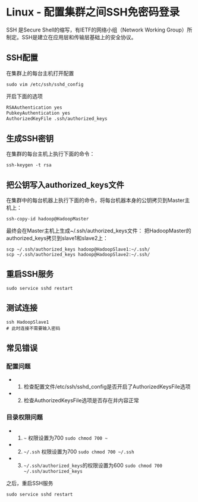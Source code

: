 

# Linux - 配置集群之间SSH免密码登录

SSH 是Secure Shell的缩写，有IETF的网络小组（Network Working Group）所制定。SSH是建立在应用层和传输层基础上的安全协议。

## SSH配置

在集群上的每台主机打开配置
```shell
sudo vim /etc/ssh/sshd_config
```
开启下面的选项
```txt
RSAAuthentication yes
PubkeyAuthentication yes
AuthorizedKeyFile .ssh/authorized_keys
```

## 生成SSH密钥

在集群的每台主机上执行下面的命令：
```shell
ssh-keygen -t rsa
```

## 把公钥写入authorized_keys文件

在集群中的每台机器上执行下面的命令，将每台机器本身的公钥拷贝到Master主机上：
```shell
ssh-copy-id hadoop@HadoopMaster
``` 

最终会在Master主机上生成~/.ssh/authorized_keys文件：
把HadoopMaster的authorized_keys拷贝到slave1和slave2上：

```shell
scp ~/.ssh/authorized_keys hadoop@HadoopSlave1:~/.ssh/
scp ~/.ssh/authorized_keys hadoop@HadoopSlave2:~/.ssh/
```

## 重启SSH服务

```shell
sudo service sshd restart
```

## 测试连接

```shell
ssh HadoopSlave1
# 此时连接不需要输入密码
```


## 常见错误

### 配置问题

* 1. 检查配置文件/etc/ssh/sshd_config是否开启了AuthorizedKeysFile选项

* 2. 检查AuthorizedKeysFile选项是否存在并内容正常

### 目录权限问题

* 1. `~` 权限设置为700   `sudo chmod 700 ~`
* 2. `~/.ssh` 权限设置为700   `sudo chmod 700 ~/.ssh`
* 3. `~/.ssh/authorized_keys`的权限设置为600   `sudo chmod 700 ~/.ssh/authorized_keys`

之后，重启SSH服务
```shell
sudo service sshd restart
```